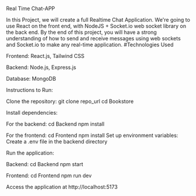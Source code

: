 Real Time Chat-APP

In this Project, we will create a full Realtime Chat Application. We're going to use React on the front end, with NodeJS + Socket.io web socket library on the back end.
By the end of this project, you will have a strong understanding of how to send and receive messages using web sockets and Socket.io to make any real-time application.
#Technologies Used

Frontend: React.js, Tailwind CSS

Backend: Node.js, Express.js

Database: MongoDB

Instructions to Run:

Clone the repository: git clone repo_url cd Bookstore

Install dependencies:

For the backend: cd Backend npm install

For the frontend: cd Frontend npm install
Set up environment variables: Create a .env file in the backend directory

Run the application:

Backend: cd Backend npm start

Frontend: cd Frontend npm run dev

Access the application at http://localhost:5173

 


